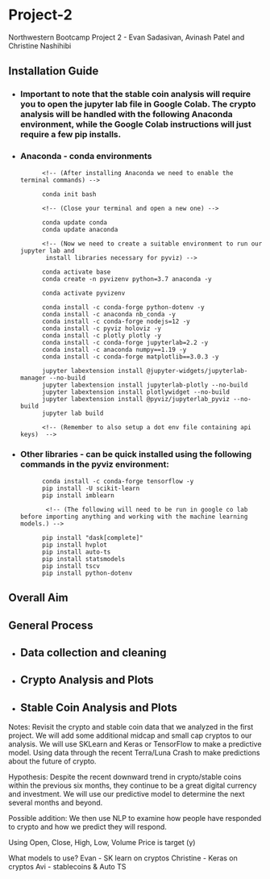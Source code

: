 # Project-2
Northwestern Bootcamp Project 2 - Evan Sadasivan, Avinash Patel and Christine Nashihibi

## Installation Guide

* ### Important to note that the stable coin analysis will require you to open the jupyter lab file in Google Colab. The crypto analysis will be handled with the following Anaconda environment, while the Google Colab instructions will just require a few pip installs. 

* ### Anaconda - conda environments 
            <!-- (After installing Anaconda we need to enable the terminal commands) -->

            conda init bash

            <!-- (Close your terminal and open a new one) -->

            conda update conda
            conda update anaconda

            <!-- (Now we need to create a suitable environment to run our jupyter lab and
             install libraries necessary for pyviz) -->

            conda activate base
            conda create -n pyvizenv python=3.7 anaconda -y

            conda activate pyvizenv

            conda install -c conda-forge python-dotenv -y
            conda install -c anaconda nb_conda -y
            conda install -c conda-forge nodejs=12 -y
            conda install -c pyviz holoviz -y
            conda install -c plotly plotly -y
            conda install -c conda-forge jupyterlab=2.2 -y
            conda install -c anaconda numpy==1.19 -y
            conda install -c conda-forge matplotlib==3.0.3 -y

            jupyter labextension install @jupyter-widgets/jupyterlab-manager --no-build
            jupyter labextension install jupyterlab-plotly --no-build
            jupyter labextension install plotlywidget --no-build
            jupyter labextension install @pyviz/jupyterlab_pyviz --no-build
            jupyter lab build

            <!-- (Remember to also setup a dot env file containing api keys)  -->

* ###  Other libraries - can be quick installed using the following commands in the pyviz environment:
            
            conda install -c conda-forge tensorflow -y
            pip install -U scikit-learn
            pip install imblearn
            
             <!-- (The following will need to be run in google co lab before importing anything and working with the machine learning models.) -->
            
            pip install "dask[complete]"
            pip install hvplot
            pip install auto-ts
            pip install statsmodels
            pip install tscv
            pip install python-dotenv
            


## Overall Aim

## General Process

* ## Data collection and cleaning 

* ## Crypto Analysis and Plots

* ## Stable Coin Analysis and Plots



Notes:
Revisit the crypto and stable coin data that we analyzed in the first project. We will add some additional midcap and small cap cryptos to our analysis. We will use SKLearn and Keras or TensorFlow to make a predictive model. Using data through the recent Terra/Luna Crash to make predictions about the future of crypto.

Hypothesis: Despite the recent downward trend in crypto/stable coins within the previous six months, they continue to be a great digital currency and investment. We will use our predictive model to determine the next several months and beyond.

Possible addition: We then use NLP to examine how people have responded to crypto and how we predict they will respond.

Using Open, Close, High, Low, Volume
Price is target (y)



What models to use?
Evan - SK learn on cryptos
Christine - Keras on cryptos
Avi - stablecoins & Auto TS
